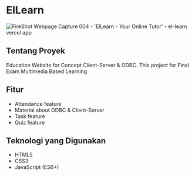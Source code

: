 # ElLearn
![FireShot Webpage Capture 004 - 'ElLearn - Your Online Tutor' - el-learn vercel app](https://github.com/elangmra/ElLearn/assets/91105961/e9b7e21d-e627-463c-abc6-17ef359b2bf8)


## Tentang Proyek
Education Website for Concept Client-Server &amp; ODBC. This project for Final Exam Multimedia Based Learning

## Fitur
- Attendance feature
- Material about ODBC & Client-Server
- Task feature
- Quiz feature

## Teknologi yang Digunakan
- HTML5
- CSS3
- JavaScript (ES6+)


